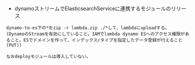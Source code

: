 * dynamoストリームでElasticsearchServiceに連携するモジュールのリリース

```
dynamo-to-es下の*をzip -r lambda.zip ./*して、lambdaにuploadする。
(DynamoのStreamを有効にしていること。IAMでlambda dynamo ESへのアクセス権限があること。ESでドメインを作って、インデックス/タイプを指定したデータ登録が行えること(PUT))

なおdeployモジュールは導入していない。
```
